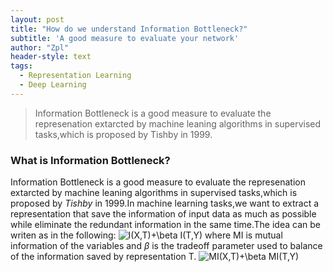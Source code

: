 ```yaml
---
layout: post
title: "How do we understand Information Bottleneck?"
subtitle: 'A good measure to evaluate your network'
author: "Zpl"
header-style: text
tags:
  - Representation Learning
  - Deep Learning
---
```

>Information Bottleneck is a good measure to evaluate the represenation extarcted by machine leaning algorithms in supervised tasks,which is proposed by Tishby in 1999.

### What is Information Bottleneck?
Information Bottleneck is a good measure to evaluate the represenation extarcted by machine leaning algorithms in supervised tasks,which is proposed by *Tishby* in 1999.In machine learning tasks,we want to extract a representation that save the information of input data as much as possible while
eliminate the redundant information in the same time.The idea can be writen as in the following:
<img src="https://latex.codecogs.com/gif.latex?\inline&space;\dpi{100}&space;I(X,T)&plus;\beta&space;I(T,Y)" title="I(X,T)+\beta I(T,Y)" />
where MI is mutual information of the variables and $\beta$ is the tradeoff parameter used to balance of the information saved by representation T.
<img src="https://latex.codecogs.com/gif.latex?\inline&space;MI(X,T)&plus;\beta&space;MI(T,Y)" title="MI(X,T)+\beta MI(T,Y)" />
